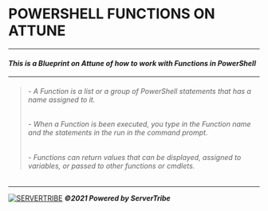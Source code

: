 # **POWERSHELL FUNCTIONS ON ATTUNE**
---
#### ***This is a Blueprint on Attune of how to work with Functions in PowerShell***
---
> ###### - *A Function is a list or a group of PowerShell statements that has a name assigned to it.*
> ###### - *When a Function is been executed, you type in the Function name and the statements in the run in the command prompt.*
> ###### - *Functions can return values that can be displayed, assigned to variables, or passed to other functions or cmdlets.*
---
[![SERVERTRIBE](https://www.servertribe.com/wp-content/themes/mars/assets/images/attune_logo.svg)](https://www.servertribe.com/)
***&copy;2021 Powered by ServerTribe***